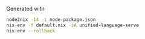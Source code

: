 Generated with

```sh
node2nix -14 -i node-package.json
nix-env -f default.nix -iA unified-language-serve
nix-env --rollback
```
